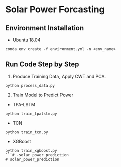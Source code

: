 # Solar Power Forcasting

## Environment Installation

- Ubuntu 18.04

```
conda env create -f environment.yml -n <env_name>
```

## Run Code Step by Step

1. Produce Training Data, Apply CWT and PCA.

```
python process_data.py
```

2. Train Model to Predict Power

- TPA-LSTM

```
python train_tpalstm.py
```

- TCN

```
python train_tcn.py
```

- XGBoost

```
python train_xgboost.py
```# -solar_power_prediction
# solar_power_prediction
